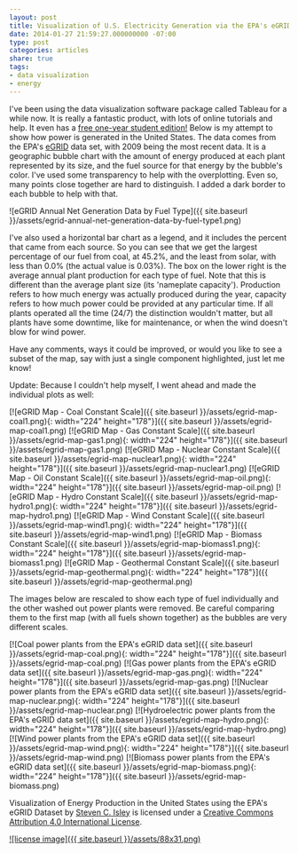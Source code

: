 ```yaml
---
layout: post
title: Visualization of U.S. Electricity Generation via the EPA's eGRID Dataset
date: 2014-01-27 21:59:27.000000000 -07:00
type: post
categories: articles
share: true
tags:
- data visualization
- energy
---
```


I've been using the data visualization software package called Tableau for a while now. It is really a fantastic product, with lots of online tutorials and help. It even has a [free one-year student edition!](http://www.tableausoftware.com/academic/students) Below is my attempt to show how power is generated in the United States. The data comes from the EPA's [eGRID](http://www.epa.gov/cleanenergy/energy-resources/egrid/index.html) data set, with 2009 being the most recent data. It is a geographic bubble chart with the amount of energy produced at each plant represented by its size, and the fuel source for that energy by the bubble's color. I've used some transparency to help with the overplotting. Even so, many points close together are hard to distinguish. I added a dark border to each bubble to help with that.

![eGRID Annual Net Generation Data by Fuel Type]({{ site.baseurl }}/assets/egrid-annual-net-generation-data-by-fuel-type1.png)

I've also used a horizontal bar chart as a legend, and it includes the percent that came from each source. So you can see that we get the largest percentage of our fuel from coal, at 45.2%, and the least from solar, with less than 0.0% (the actual value is 0.03%). The box on the lower right is the average annual plant production for each type of fuel. Note that this is different than the average plant size (its 'nameplate capacity'). Production refers to how much energy was actually produced during the year, capacity refers to how much power could be provided at any particular time. If all plants operated all the time (24/7) the distinction wouldn't matter, but all plants have some downtime, like for maintenance, or when the wind doesn't blow for wind power.

Have any comments, ways it could be improved, or would you like to see a subset of the map, say with just a single component highlighted, just let me know!

Update: Because I couldn't help myself, I went ahead and made the individual plots as well:

[![eGRID Map - Coal Constant Scale]({{ site.baseurl }}/assets/egrid-map-coal1.png){: width="224" height="178"}]({{ site.baseurl }}/assets/egrid-map-coal1.png)
[![eGRID Map - Gas Constant Scale]({{ site.baseurl }}/assets/egrid-map-gas1.png){: width="224" height="178"}]({{ site.baseurl }}/assets/egrid-map-gas1.png)
[![eGRID Map - Nuclear Constant Scale]({{ site.baseurl }}/assets/egrid-map-nuclear1.png){: width="224" height="178"}]({{ site.baseurl }}/assets/egrid-map-nuclear1.png)
[![eGRID Map - Oil Constant Scale]({{ site.baseurl }}/assets/egrid-map-oil.png){: width="224" height="178"}]({{ site.baseurl }}/assets/egrid-map-oil.png)
[![eGRID Map - Hydro Constant Scale]({{ site.baseurl }}/assets/egrid-map-hydro1.png){: width="224" height="178"}]({{ site.baseurl }}/assets/egrid-map-hydro1.png)
[![eGRID Map - Wind Constant Scale]({{ site.baseurl }}/assets/egrid-map-wind1.png){: width="224" height="178"}]({{ site.baseurl }}/assets/egrid-map-wind1.png)
[![eGRID Map - Biomass Constant Scale]({{ site.baseurl }}/assets/egrid-map-biomass1.png){: width="224" height="178"}]({{ site.baseurl }}/assets/egrid-map-biomass1.png)
[![eGRID Map - Geothermal Constant Scale]({{ site.baseurl }}/assets/egrid-map-geothermal.png){: width="224" height="178"}]({{ site.baseurl }}/assets/egrid-map-geothermal.png)

The images below are rescaled to show each type of fuel individually and the other washed out power plants were removed. Be careful comparing them to the first map (with all fuels shown together) as the bubbles are very different scales.

[![Coal power plants from the EPA's eGRID data set]({{ site.baseurl }}/assets/egrid-map-coal.png){: width="224" height="178"}]({{ site.baseurl }}/assets/egrid-map-coal.png)
[![Gas power plants from the EPA's eGRID data set]({{ site.baseurl }}/assets/egrid-map-gas.png){: width="224" height="178"}]({{ site.baseurl }}/assets/egrid-map-gas.png)
[![Nuclear power plants from the EPA's eGRID data set]({{ site.baseurl }}/assets/egrid-map-nuclear.png){: width="224" height="178"}]({{ site.baseurl }}/assets/egrid-map-nuclear.png)
[![Hydroelectric power plants from the EPA's eGRID data set]({{ site.baseurl }}/assets/egrid-map-hydro.png){: 
width="224" height="178"}]({{ site.baseurl }}/assets/egrid-map-hydro.png)
[![Wind power plants from the EPA's eGRID data set]({{ site.baseurl }}/assets/egrid-map-wind.png){: width="224" height="178"}]({{ site.baseurl }}/assets/egrid-map-wind.png)
[![Biomass power plants from the EPA's eGRID data set]({{ site.baseurl }}/assets/egrid-map-biomass.png){: width="224" height="178"}]({{ site.baseurl }}/assets/egrid-map-biomass.png)

<span>Visualization of Energy Production in the United States using the EPA's eGRID Dataset</span> by <a href="http://steveisley.wordpress.com/2014/01/27/visualization-of-u-s-electricity-generation-via-the-epas-egrid-dataset" rel="cc:attributionURL">Steven C. Isley</a> is licensed under a <a href="http://creativecommons.org/licenses/by/4.0/" rel="license">Creative Commons Attribution 4.0 International License</a>.

[![license image]({{ site.baseurl }}/assets/88x31.png)](http://creativecommons.org/licenses/by/4.0/)